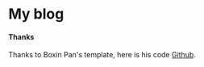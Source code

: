 # My blog

#### Thanks

Thanks to Boxin Pan's template, here is his code <a target="_blank" href='https://github.com/leopardpan/leopardpan.github.io/'>Github</a>.